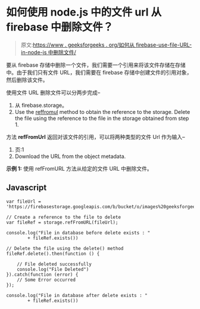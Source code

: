 # 如何使用 node.js 中的文件 url 从 firebase 中删除文件？

> 原文:[https://www . geeksforgeeks . org/如何从 firebase-use-file-URL-in-node-js 中删除文件/](https://www.geeksforgeeks.org/how-to-delete-file-from-the-firebase-using-file-url-in-node-js/)

要从 firebase 存储中删除一个文件，我们需要一个引用来将该文件存储在存储中。由于我们只有文件 URL，我们需要在 firebase 存储中创建文件的引用对象，然后删除该文件。

使用文件 URL 删除文件可以分两步完成–

1.  从 firebase.storage。
2.  Use the [reffromul](https://firebase.google.com/docs/reference/js/firebase.storage.Storage#reffromurl) method to obtain the reference to the storage. Delete the file using the reference to the file in the storage obtained from step 1.

方法 **refFromUrl** 返回对该文件的引用，可以将两种类型的文件 Url 作为输入–

1.  页:1
2.  Download the URL from the object metadata.

**示例 1:** 使用 refFromURL 方法从给定的文件 URL 中删除文件。

## Javascript

```
var fileUrl = 
'https://firebasestorage.googleapis.com/b/bucket/o/images%20geeksforgeeks.jpg';

// Create a reference to the file to delete
var fileRef = storage.refFromURL(fileUrl);

console.log("File in database before delete exists : " 
        + fileRef.exists())

// Delete the file using the delete() method 
fileRef.delete().then(function () {

    // File deleted successfully
    console.log("File Deleted")
}).catch(function (error) {
    // Some Error occurred
});

console.log("File in database after delete exists : "
        + fileRef.exists())
```